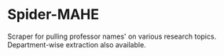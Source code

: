 # Spider-MAHE
Scraper for pulling professor names' on various research topics. Department-wise extraction also available.
